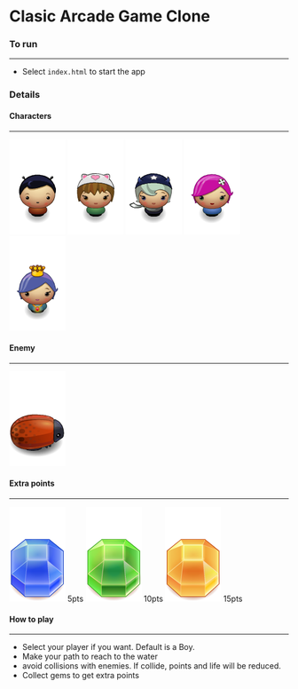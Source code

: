 # Clasic Arcade Game Clone

### To run
---------------------------
- Select ```index.html``` to start the app

### Details

#### Characters
----------------------------
![boy](img/char-boy.png)
![cat-girl](img/char-cat-girl.png)
![horn-girl](img/char-horn-girl.png)
![pink-girl](img/char-pink-girl.png)
![princess-girl](img/char-princess-girl.png)

#### Enemy
----------------------------
![enemy-bug](img/enemy-bug.png)

#### Extra points
---------------------------
![Gem-Blue](img/gem-Blue.png) 5pts
![Gem-Green](img/gem-Green.png) 10pts
![Gem-Orange](img/gem-Orange.png) 15pts


#### How to play
----------------------------
- Select your player if you want. Default is a Boy.
- Make your path to reach to the water
- avoid collisions with enemies. If collide, points and life will be reduced.
- Collect gems to get extra points


